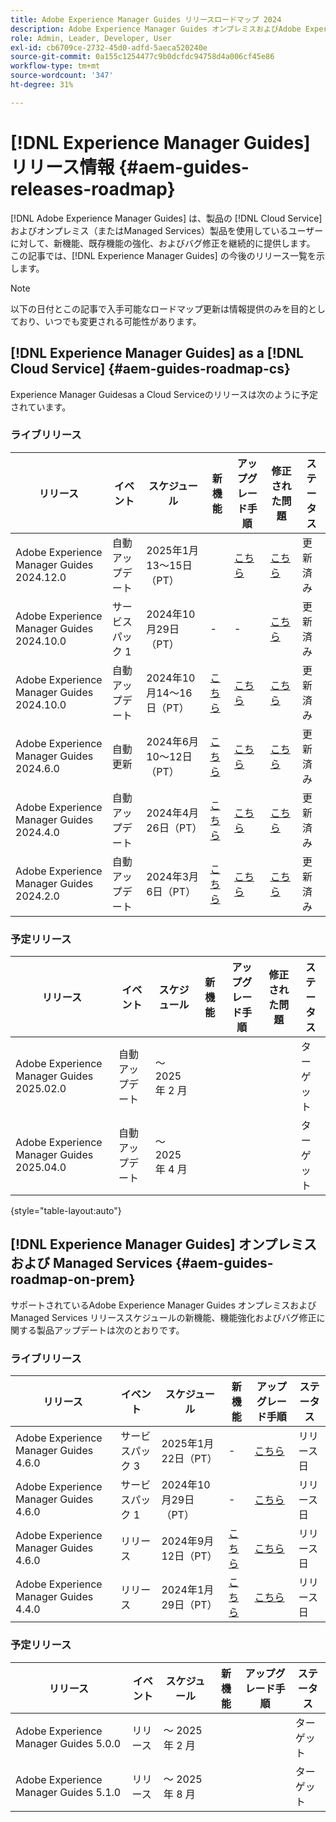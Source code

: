```yaml
---
title: Adobe Experience Manager Guides リリースロードマップ 2024
description: Adobe Experience Manager Guides オンプレミスおよびAdobe Experience Manager Guidesas a Cloud Serviceのライブリリースおよび今後のリリースについて説明します
role: Admin, Leader, Developer, User
exl-id: cb6709ce-2732-45d0-adfd-5aeca520240e
source-git-commit: 0a155c1254477c9b0dcfdc94758d4a006cf45e86
workflow-type: tm+mt
source-wordcount: '347'
ht-degree: 31%

---
```


# [!DNL Experience Manager Guides] リリース情報 {#aem-guides-releases-roadmap}

[!DNL Adobe Experience Manager Guides] は、製品の [!DNL Cloud Service] およびオンプレミス（またはManaged Services）製品を使用しているユーザーに対して、新機能、既存機能の強化、およびバグ修正を継続的に提供します。 この記事では、[!DNL Experience Manager Guides] の今後のリリース一覧を示します。

>[!NOTE]
>
>以下の日付とこの記事で入手可能なロードマップ更新は情報提供のみを目的としており、いつでも変更される可能性があります。

## [!DNL Experience Manager Guides] as a [!DNL Cloud Service] {#aem-guides-roadmap-cs}

Experience Manager Guidesas a Cloud Serviceのリリースは次のように予定されています。

### ライブリリース

| リリース | イベント | スケジュール | 新機能 | アップグレード手順 | 修正された問題 | ステータス |
|---|---|---|---|---|---|---|
| Adobe Experience Manager Guides 2024.12.0 | 自動アップデート | 2025年1月13～15日（PT） |  | [ こちら ](upgrade-instructions-2024-12-0.md) | [ こちら ](fixed-issues-2024-12-0.md) | 更新済み |
| Adobe Experience Manager Guides 2024.10.0 | サービスパック 1 | 2024年10月29日（PT） | - | - | [ こちら ](fixed-issues-2024-10-0-sp1.md) | 更新済み |
| Adobe Experience Manager Guides 2024.10.0 | 自動アップデート | 2024年10月14～16日（PT） | [ こちら ](whats-new-2024-10-0.md) | [ こちら ](upgrade-instructions-2024-10-0.md) | [ こちら ](fixed-issues-2024-10-0.md) | 更新済み |
| Adobe Experience Manager Guides 2024.6.0 | 自動更新 | 2024年6月10～12日（PT） | [ こちら ](whats-new-2024-06-0.md) | [ こちら ](upgrade-instructions-2024-06-0.md) | [ こちら ](fixed-issues-2024-06-0.md) | 更新済み |
| Adobe Experience Manager Guides 2024.4.0 | 自動アップデート | 2024年4月26日（PT） | [ こちら ](whats-new-2024-04-0.md) | [ こちら ](upgrade-instructions-2024-04-0.md) | [ こちら ](fixed-issues-2024-04-0.md) | 更新済み |
| Adobe Experience Manager Guides 2024.2.0 | 自動アップデート | 2024年3月6日（PT） | [ こちら ](whats-new-2024-2-0.md) | [ こちら ](upgrade-instructions-2024-2-0.md) | [ こちら ](fixed-issues-2024-2-0.md) | 更新済み |


### 予定リリース


| リリース | イベント | スケジュール | 新機能 | アップグレード手順 | 修正された問題 | ステータス |
|---|---|---|---|---|---|---|
| Adobe Experience Manager Guides 2025.02.0 | 自動アップデート | ～ 2025 年 2 月 |  |  |  | ターゲット |
| Adobe Experience Manager Guides 2025.04.0 | 自動アップデート | ～ 2025 年 4 月 |  |  |  | ターゲット |

{style="table-layout:auto"}

## [!DNL Experience Manager Guides] オンプレミスおよび Managed Services {#aem-guides-roadmap-on-prem}

サポートされているAdobe Experience Manager Guides オンプレミスおよびManaged Services リリーススケジュールの新機能、機能強化およびバグ修正に関する製品アップデートは次のとおりです。

### ライブリリース

| リリース | イベント | スケジュール | 新機能 | アップグレード手順 | ステータス |
|---|---|---|---|---|---|
| Adobe Experience Manager Guides 4.6.0 | サービスパック 3 | 2025年1月22日（PT） | - | [ こちら ](upgrade-instructions-4-6-0-sp2.md) | リリース日 |
| Adobe Experience Manager Guides 4.6.0 | サービスパック 1 | 2024年10月29日（PT） | - | [ こちら ](upgrade-instructions-4-6-0-sp1.md) | リリース日 |
| Adobe Experience Manager Guides 4.6.0 | リリース | 2024年9月12日（PT） | [ こちら ](whats-new-4-6.md) | [ こちら ](upgrade-instructions-4-6-0.md) | リリース日 |
| Adobe Experience Manager Guides 4.4.0 | リリース | 2024年1月29日（PT） | [ こちら ](whats-new-4-4.md) | [ こちら ](upgrade-instructions-4-4.md) | リリース日 |


### 予定リリース

| リリース | イベント | スケジュール | 新機能 | アップグレード手順 | ステータス |
|---|---|---|---|---|---|
| Adobe Experience Manager Guides 5.0.0 | リリース | ～ 2025 年 2 月 |  |  | ターゲット |
| Adobe Experience Manager Guides 5.1.0 | リリース | ～ 2025 年 8 月 |  |  | ターゲット |
